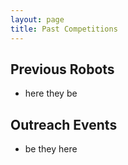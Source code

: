 ```yaml
---
layout: page
title: Past Competitions
---
```



## Previous Robots

- here they be


## Outreach Events

- be they here